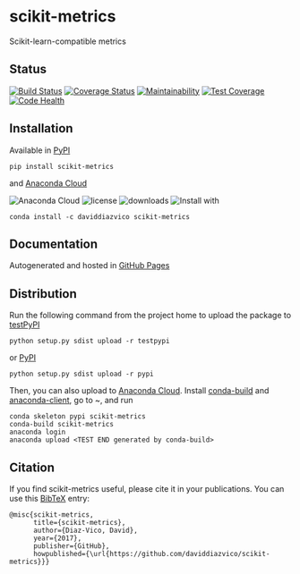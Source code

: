 # scikit-metrics
Scikit-learn-compatible metrics

## Status
[![Build Status](https://travis-ci.org/daviddiazvico/scikit-metrics.svg?branch=master)](https://travis-ci.org/daviddiazvico/scikit-metrics)
[![Coverage Status](https://coveralls.io/repos/github/daviddiazvico/scikit-metrics/badge.svg?branch=master)](https://coveralls.io/github/daviddiazvico/scikit-metrics?branch=master)
[![Maintainability](https://api.codeclimate.com/v1/badges/f58c1bd058c97dfe265d/maintainability)](https://codeclimate.com/github/daviddiazvico/scikit-metrics/maintainability)
[![Test Coverage](https://api.codeclimate.com/v1/badges/f58c1bd058c97dfe265d/test_coverage)](https://codeclimate.com/github/daviddiazvico/scikit-metrics/test_coverage)
[![Code Health](https://landscape.io/github/daviddiazvico/scikit-metrics/master/landscape.svg?style=flat)](https://landscape.io/github/daviddiazvico/scikit-metrics/master)

## Installation
Available in [PyPI](https://pypi.python.org/pypi?:action=display&name=scikit-metrics)
```
pip install scikit-metrics
```
and [Anaconda Cloud](https://anaconda.org/daviddiazvico/scikit-metrics)

![Anaconda Cloud](https://anaconda.org/daviddiazvico/scikit-metrics/badges/version.svg)
![license](https://anaconda.org/daviddiazvico/scikit-metrics/badges/license.svg)
![downloads](https://anaconda.org/daviddiazvico/scikit-metrics/badges/downloads.svg)
![Install with](https://anaconda.org/daviddiazvico/scikit-metrics/badges/installer/conda.svg)
```
conda install -c daviddiazvico scikit-metrics
```

## Documentation
Autogenerated and hosted in [GitHub Pages](https://daviddiazvico.github.io/scikit-metrics/)

## Distribution
Run the following command from the project home to upload the package to [testPyPI](https://testpypi.python.org/)
```
python setup.py sdist upload -r testpypi
```
or [PyPI](https://pypi.python.org/)
```
python setup.py sdist upload -r pypi
```
Then, you can also upload to [Anaconda Cloud](https://anaconda.org/). Install [conda-build](https://anaconda.org/anaconda/conda-build) and [anaconda-client](https://anaconda.org/anaconda/anaconda-client), go to ~, and run
```
conda skeleton pypi scikit-metrics
conda-build scikit-metrics
anaconda login
anaconda upload <TEST END generated by conda-build>
```

## Citation
If you find scikit-metrics useful, please cite it in your publications. You can use this [BibTeX](http://www.bibtex.org/) entry:
```
@misc{scikit-metrics,
      title={scikit-metrics},
      author={Diaz-Vico, David},
      year={2017},
      publisher={GitHub},
      howpublished={\url{https://github.com/daviddiazvico/scikit-metrics}}}
```